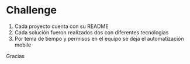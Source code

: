 # Challenge

1. Cada proyecto cuenta con su README
2. Cada solución fueron realizados dos con diferentes tecnologias
3. Por tema de tiempo y permisos en el equipo se deja el automatización mobile

Gracias